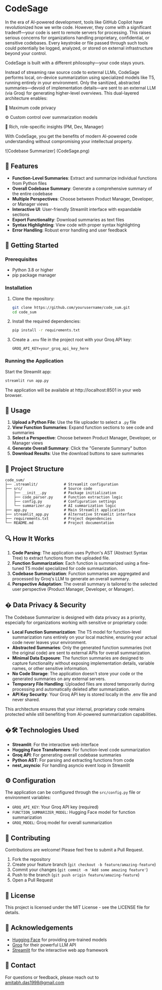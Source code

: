 # CodeSage

In the era of AI-powered development, tools like GitHub Copilot have revolutionized how we write code. However, they come with a significant tradeoff—your code is sent to remote servers for processing. This raises serious concerns for organizations handling proprietary, confidential, or sensitive codebases. Every keystroke or file passed through such tools could potentially be logged, analyzed, or stored on external infrastructure beyond your control.

CodeSage is built with a different philosophy—your code stays yours.

Instead of streaming raw source code to external LLMs, CodeSage performs local, on-device summarization using specialized models like T5, running entirely in your environment. Only the sanitized, abstracted summaries—devoid of implementation details—are sent to an external LLM (via Groq) for generating higher-level overviews. This dual-layered architecture enables:

🔐 Maximum code privacy

⚙️ Custom control over summarization models

🧠 Rich, role-specific insights (PM, Dev, Manager)

With CodeSage, you get the benefits of modern AI-powered code understanding without compromising your intellectual property.

![Codebase Summarizer] (CodeSage.png)

## 🌟 Features

- **Function-Level Summaries**: Extract and summarize individual functions from Python files
- **Overall Codebase Summary**: Generate a comprehensive summary of the entire codebase
- **Multiple Perspectives**: Choose between Product Manager, Developer, or Manager views
- **Interactive UI**: User-friendly Streamlit interface with expandable sections
- **Export Functionality**: Download summaries as text files
- **Syntax Highlighting**: View code with proper syntax highlighting
- **Error Handling**: Robust error handling and user feedback

## 🚀 Getting Started

### Prerequisites

- Python 3.8 or higher
- pip package manager

### Installation

1. Clone the repository:
   ```bash
   git clone https://github.com/yourusername/code_sum.git
   cd code_sum
   ```

2. Install the required dependencies:
   ```bash
   pip install -r requirements.txt
   ```

3. Create a `.env` file in the project root with your Groq API key:
   ```
   GROQ_API_KEY=your_groq_api_key_here
   ```

### Running the Application

Start the Streamlit app:
```bash
streamlit run app.py
```

The application will be available at http://localhost:8501 in your web browser.

## 🔧 Usage

1. **Upload a Python File**: Use the file uploader to select a `.py` file
2. **View Function Summaries**: Expand function sections to see code and summaries
3. **Select a Perspective**: Choose between Product Manager, Developer, or Manager views
4. **Generate Overall Summary**: Click the "Generate Summary" button
5. **Download Results**: Use the download buttons to save summaries

## 🧩 Project Structure

```
code_sum/
├── .streamlit/            # Streamlit configuration
├── src/                   # Source code
│   ├── __init__.py        # Package initialization
│   ├── code_parser.py     # Function extraction logic
│   ├── config.py          # Configuration settings
│   └── summarizer.py      # AI summarization logic
├── app.py                 # Main Streamlit application
├── streamlit_app.py       # Alternative Streamlit interface
├── requirements.txt       # Project dependencies
└── README.md              # Project documentation
```

## 🔍 How It Works

1. **Code Parsing**: The application uses Python's AST (Abstract Syntax Tree) to extract functions from the uploaded file.
2. **Function Summarization**: Each function is summarized using a fine-tuned T5 model specialized for code summarization.
3. **Codebase Summarization**: Function summaries are aggregated and processed by Groq's LLM to generate an overall summary.
4. **Perspective Adaptation**: The overall summary is tailored to the selected user perspective (Product Manager, Developer, or Manager).

## � Data Privacy & Security

The Codebase Summarizer is designed with data privacy as a priority, especially for organizations working with sensitive or proprietary code:

- **Local Function Summarization**: The T5 model for function-level summarization runs entirely on your local machine, ensuring your actual code never leaves your environment.
- **Abstracted Summaries**: Only the generated function summaries (not the original code) are sent to external APIs for overall summarization.
- **Minimal Data Exposure**: The function summaries are designed to capture functionality without exposing implementation details, variable names, or other sensitive information.
- **No Code Storage**: The application doesn't store your code or the generated summaries on any external servers.
- **Temporary File Handling**: Uploaded files are stored temporarily during processing and automatically deleted after summarization.
- **API Key Security**: Your Groq API key is stored locally in the .env file and never shared.

This architecture ensures that your internal, proprietary code remains protected while still benefiting from AI-powered summarization capabilities.

## �🛠️ Technologies Used

- **Streamlit**: For the interactive web interface
- **Hugging Face Transformers**: For function-level code summarization
- **Groq API**: For generating overall codebase summaries
- **Python AST**: For parsing and extracting functions from code
- **nest_asyncio**: For handling asyncio event loop in Streamlit

## ⚙️ Configuration

The application can be configured through the `src/config.py` file or environment variables:

- `GROQ_API_KEY`: Your Groq API key (required)
- `FUNCTION_SUMMARIZER_MODEL`: Hugging Face model for function summarization
- `GROQ_MODEL`: Groq model for overall summarization

## 🤝 Contributing

Contributions are welcome! Please feel free to submit a Pull Request.

1. Fork the repository
2. Create your feature branch (`git checkout -b feature/amazing-feature`)
3. Commit your changes (`git commit -m 'Add some amazing feature'`)
4. Push to the branch (`git push origin feature/amazing-feature`)
5. Open a Pull Request

## 📝 License

This project is licensed under the MIT License - see the LICENSE file for details.

## 🙏 Acknowledgements

- [Hugging Face](https://huggingface.co/) for providing pre-trained models
- [Groq](https://groq.com/) for their powerful LLM API
- [Streamlit](https://streamlit.io/) for the interactive web app framework

## 📧 Contact

For questions or feedback, please reach out to [amitabh.das1998@gmail.com](mailto:amitabh.das1998@gmail.com)
